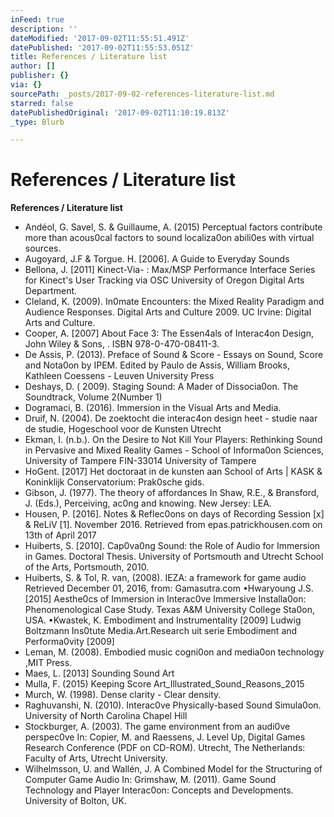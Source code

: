 ```yaml
---
inFeed: true
description: ''
dateModified: '2017-09-02T11:55:51.491Z'
datePublished: '2017-09-02T11:55:53.051Z'
title: References / Literature list
author: []
publisher: {}
via: {}
sourcePath: _posts/2017-09-02-references-literature-list.md
starred: false
datePublishedOriginal: '2017-09-02T11:10:19.813Z'
_type: Blurb

---
```

# **References / Literature list**

**References / Literature list**

* Andéol, G. Savel, S. & Guillaume, A. (2015) Perceptual factors contribute more than acous0cal factors to sound localiza0on abili0es with virtual sources.
* Augoyard, J.F & Torgue. H. \[2006\]. A Guide to Everyday Sounds
* Bellona, J. \[2011\] Kinect-Via- : Max/MSP Performance Interface Series for Kinect's User Tracking via OSC University of Oregon Digital Arts Department.
* Cleland, K. (2009). In0mate Encounters: the Mixed Reality Paradigm and Audience Responses. Digital Arts and Culture 2009\. UC Irvine: Digital Arts and Culture.
* Cooper, A. \[2007\] About Face 3: The Essen4als of Interac4on Design, John Wiley & Sons, . ISBN 978-0-470-08411-3\.
* De Assis, P. (2013). Preface of Sound & Score - Essays on Sound, Score and Nota0on by IPEM. Edited by Paulo de Assis, William Brooks, Kathleen Coessens - Leuven University Press
* Deshays, D. ( 2009). Staging Sound: A Mader of Dissocia0on. The Soundtrack, Volume 2(Number 1)
* Dogramaci, B. (2016). Immersion in the Visual Arts and Media.
* Druif, N. (2004). De zoektocht die interac4on design heet - studie naar de studie, Hogeschool voor de Kunsten Utrecht
* Ekman, I. (n.b.). On the Desire to Not Kill Your Players: Rethinking Sound in Pervasive and Mixed Reality Games - School of Informa0on Sciences, University of Tampere FIN-33014 University of Tampere
* HoGent. \[2017\] Het doctoraat in de kunsten aan School of Arts | KASK & Koninklijk Conservatorium: Prak0sche gids.
* Gibson, J. (1977). The theory of affordances In Shaw, R.E., & Bransford, J. (Eds.), Perceiving, ac0ng and knowing. New Jersey: LEA.
* Housen, P. \[2016\]. Notes & Reflec0ons on days of Recording Session \[x\] & ReLiV \[1\]. November 2016\. Retrieved from epas.patrickhousen.com on 13th of April 2017
* Huiberts, S. \[2010\]. Cap0va0ng Sound: the Role of Audio for Immersion in Games. Doctoral Thesis. University of Portsmouth and Utrecht School of the Arts, Portsmouth, 2010\.
* Huiberts, S. & Tol, R. van, (2008). IEZA: a framework for game audio Retrieved December 01, 2016, from: Gamasutra.com •Hwaryoung J.S. \[2015\] Aesthe0cs of Immersion in Interac0ve Immersive Installa0on: Phenomenological Case Study. Texas A&M University College Sta0on, USA. •Kwastek, K. Embodiment and Instrumentality \[2009\] Ludwig Boltzmann Ins0tute Media.Art.Research uit serie Embodiment and Performa0vity \[2009\]
* Leman, M. (2008). Embodied music cogni0on and media0on technology ,MIT Press.
* Maes, L. \[2013\] Sounding Sound Art
* Mulla, F. (2015) Keeping Score Art\_Illustrated\_Sound\_Reasons\_2015
* Murch, W. (1998). Dense clarity - Clear density.
* Raghuvanshi, N. (2010). Interac0ve Physically-based Sound Simula0on. University of North Carolina Chapel Hill
* Stockburger, A. (2003). The game environment from an audi0ve perspec0ve In: Copier, M. and Raessens, J. Level Up, Digital Games Research Conference (PDF on CD-ROM). Utrecht, The Netherlands: Faculty of Arts, Utrecht University.
* Wilhelmsson, U. and Wallén, J. A Combined Model for the Structuring of Computer Game Audio In: Grimshaw, M. (2011). Game Sound Technology and Player Interac0on: Concepts and Developments. University of Bolton, UK.